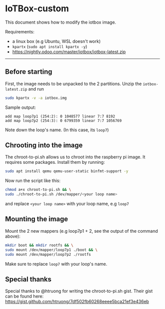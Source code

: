 # IoTBox-custom

This document shows how to modify the iotbox image.

Requirements:
- a linux box (e.g Ubuntu, WSL doesn't work)
- `kpartx` (`sudo apt install kpartx -y`)
- https://nightly.odoo.com/master/iotbox/iotbox-latest.zip

---

## Before starting

First, the image needs to be unpacked to the 2 partitions.
Unzip the `iotbox-latest.zip` and run
```sh
sudo kpartx -v -a iotbox.img
```
Sample output:
```
add map loop7p1 (254:2): 0 1048577 linear 7:7 8192
add map loop7p2 (254:3): 0 6799359 linear 7:7 1056769
```

Note down the loop's name. (In this case, its `loop7`)

## Chrooting into the image

The chroot-to-pi.sh allows us to chroot into the raspberry pi image.
It requires some packages. Install them by running:
```sh
sudo apt install qemu qemu-user-static binfmt-support -y
```

Now run the script like this:

```sh
chmod a+x chroot-to-pi.sh && \
sudo ./chroot-to-pi.sh /dev/mapper/<your loop name>
```

and replace `<your loop name>` with your loop name, e.g `loop7`


## Mounting the image

Mount the 2 new mappers (e.g loop7p1 + 2, see the output of the command above):
```sh
mkdir boot && mkdir rootfs && \
sudo mount /dev/mapper/loop7p1 ./boot && \
sudo mount /dev/mapper/loop7p2 ./rootfs
```
Make sure to replace `loop7` with your loop's name. 

## Special thanks

Special thanks to @htruong for writing the chroot-to-pi.sh gist.
Their gist can be found here: https://gist.github.com/htruong/7df502fb60268eeee5bca21ef3e436eb